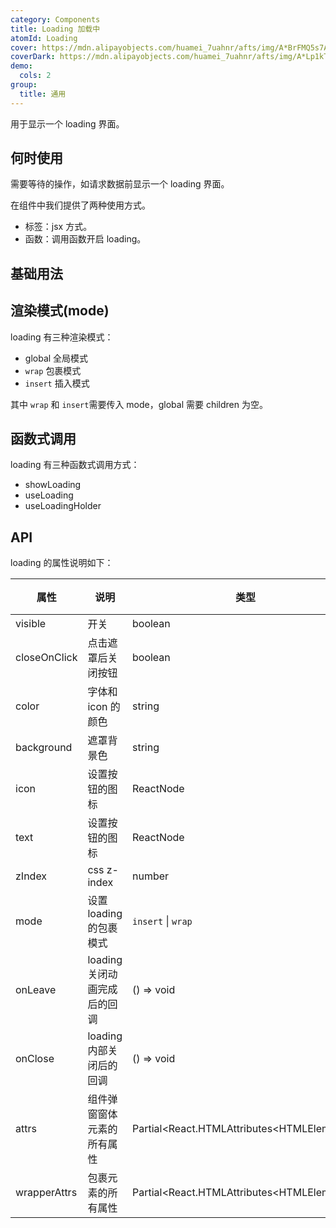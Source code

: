 ```yaml
---
category: Components
title: Loading 加载中
atomId: Loading
cover: https://mdn.alipayobjects.com/huamei_7uahnr/afts/img/A*BrFMQ5s7AAQAAAAAAAAAAAAADrJ8AQ/original
coverDark: https://mdn.alipayobjects.com/huamei_7uahnr/afts/img/A*Lp1kTYmSsgoAAAAAAAAAAAAADrJ8AQ/original
demo:
  cols: 2
group:
  title: 通用
---
```


用于显示一个 loading 界面。

## 何时使用

需要等待的操作，如请求数据前显示一个 loading 界面。

在组件中我们提供了两种使用方式。

- 标签：jsx 方式。
- 函数：调用函数开启 loading。

## 基础用法

<!-- prettier-ignore -->
<code src="./demo/basic.tsx"></code>
<code src="./demo/slot.tsx"></code>

## 渲染模式(mode)

loading 有三种渲染模式：

- global 全局模式
- `wrap` 包裹模式
- `insert` 插入模式

其中 `wrap` 和 `insert`需要传入 mode，global 需要 children 为空。

<!-- prettier-ignore -->
<code src="./demo/global.tsx"></code>
<code src="./demo/insert.tsx"></code>
<code src="./demo/wrap.tsx"></code>

## 函数式调用

loading 有三种函数式调用方式：

- showLoading
- useLoading
- useLoadingHolder

<!-- prettier-ignore -->
<code src="./demo/showLoading.tsx"></code>
<code src="./demo/useLoading.tsx"></code>
<code src="./demo/useLoadingHolder.tsx"></code>

## API

loading 的属性说明如下：

| 属性         | 说明                         | 类型                                         | 默认值                   | 版本 |
| ------------ | ---------------------------- | -------------------------------------------- | ------------------------ | ---- |
| visible      | 开关                         | boolean                                      | false                    |      |
| closeOnClick | 点击遮罩后关闭按钮           | boolean                                      | false                    |      |
| color        | 字体和 icon 的颜色           | string                                       | `var(--t-text-color)`    |      |
| background   | 遮罩背景色                   | string                                       | `var(--t-mask-bg-color)` |      |
| icon         | 设置按钮的图标               | ReactNode                                    | 默认图标                 |      |
| text         | 设置按钮的图标               | ReactNode                                    | `loading...`             |      |
| zIndex       | css z-index                  | number                                       | 100                      |      |
| mode         | 设置 loading 的包裹模式      | `insert` \| `wrap`                           | `insert`                 |      |
| onLeave      | loading 关闭动画完成后的回调 | () => void                                   | -                        |      |
| onClose      | loading 内部关闭后的回调     | () => void                                   | -                        |      |
| attrs        | 组件弹窗窗体元素的所有属性   | Partial\<React.HTMLAttributes\<HTMLElement>> | --                       | --   |
| wrapperAttrs | 包裹元素的所有属性           | Partial\<React.HTMLAttributes\<HTMLElement>> | --                       | --   |
